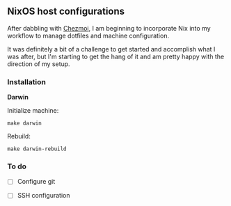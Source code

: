 ## NixOS host configurations

After dabbling with [Chezmoi](https://chezmoi.io), I am beginning to incorporate Nix into my workflow to manage dotfiles and machine configuration.

It was definitely a bit of a challenge to get started and accomplish what I was after, but I'm starting to get the hang of it and am pretty happy with the direction of my setup.

### Installation

**Darwin**

Initialize machine:
```
make darwin
```

Rebuild:
```
make darwin-rebuild
```

### To do

- [ ] Configure git
- [ ] SSH configuration

